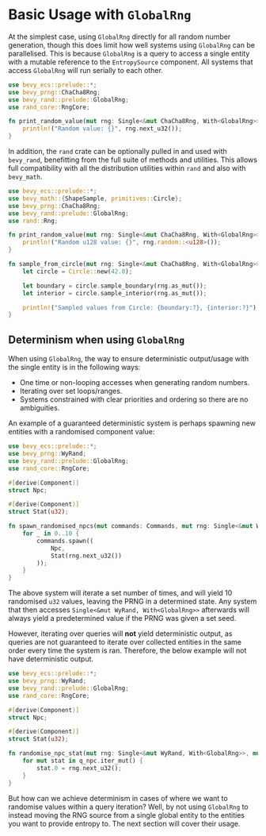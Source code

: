 # Basic Usage with `GlobalRng`

At the simplest case, using `GlobalRng` directly for all random number generation, though this does limit how well systems using `GlobalRng` can be parallelised. This is because `GlobalRng` is a query to access a single entity with a mutable reference to the `EntropySource` component. All systems that access `GlobalRng` will run serially to each other.

```rust
use bevy_ecs::prelude::*;
use bevy_prng::ChaCha8Rng;
use bevy_rand::prelude::GlobalRng;
use rand_core::RngCore;

fn print_random_value(mut rng: Single<&mut ChaCha8Rng, With<GlobalRng>>) {
    println!("Random value: {}", rng.next_u32());
}
```

In addition, the `rand` crate can be optionally pulled in and used with `bevy_rand`, benefitting from the full suite of methods and utilities. This allows full compatibility with all the distribution utilities within `rand` and also with `bevy_math`.

```rust ignore
use bevy_ecs::prelude::*;
use bevy_math::{ShapeSample, primitives::Circle};
use bevy_prng::ChaCha8Rng;
use bevy_rand::prelude::GlobalRng;
use rand::Rng;

fn print_random_value(mut rng: Single<&mut ChaCha8Rng, With<GlobalRng>>) {
    println!("Random u128 value: {}", rng.random::<u128>());
}

fn sample_from_circle(mut rng: Single<&mut ChaCha8Rng, With<GlobalRng>>) {
    let circle = Circle::new(42.0);

    let boundary = circle.sample_boundary(rng.as_mut());
    let interior = circle.sample_interior(rng.as_mut());

    println!("Sampled values from Circle: {boundary:?}, {interior:?}");
}
```

## Determinism when using `GlobalRng`

When using `GlobalRng`, the way to ensure deterministic output/usage with the single entity is in the following ways:

- One time or non-looping accesses when generating random numbers.
- Iterating over set loops/ranges.
- Systems constrained with clear priorities and ordering so there are no ambiguities.

An example of a guaranteed deterministic system is perhaps spawning new entities with a randomised component value:

```rust
use bevy_ecs::prelude::*;
use bevy_prng::WyRand;
use bevy_rand::prelude::GlobalRng;
use rand_core::RngCore;

#[derive(Component)]
struct Npc;

#[derive(Component)]
struct Stat(u32);

fn spawn_randomised_npcs(mut commands: Commands, mut rng: Single<&mut WyRand, With<GlobalRng>>) {
    for _ in 0..10 {
        commands.spawn((
            Npc,
            Stat(rng.next_u32())
        ));
    }
}
```

The above system will iterate a set number of times, and will yield 10 randomised `u32` values, leaving the PRNG in a determined state. Any system that then accesses `Single<&mut WyRand, With<GlobalRng>>` afterwards will always yield a predetermined value if the PRNG was given a set seed.

However, iterating over queries will **not** yield deterministic output, as queries are not guaranteed to iterate over collected entities in the same order every time the system is ran. Therefore, the below example will not have deterministic output.

```rust
use bevy_ecs::prelude::*;
use bevy_prng::WyRand;
use bevy_rand::prelude::GlobalRng;
use rand_core::RngCore;

#[derive(Component)]
struct Npc;

#[derive(Component)]
struct Stat(u32);

fn randomise_npc_stat(mut rng: Single<&mut WyRand, With<GlobalRng>>, mut q_npc: Query<&mut Stat, With<Npc>>) {
    for mut stat in q_npc.iter_mut() {
        stat.0 = rng.next_u32();
    }
}
```

But how can we achieve determinism in cases of where we want to randomise values within a query iteration? Well, by not using `GlobalRng` to instead moving the RNG source from a single global entity to the entities you want to provide entropy to. The next section will cover their usage.
